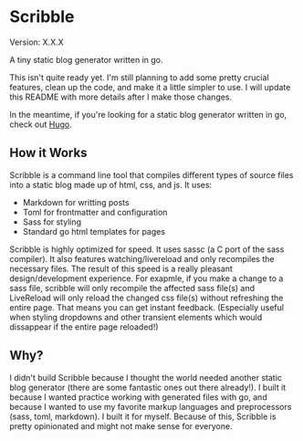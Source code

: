 Scribble
========

Version: X.X.X

A tiny static blog generator written in go.

This isn't quite ready yet. I'm still planning to add some pretty crucial features,
clean up the code, and make it a little simpler to use. I will update this README
with more details after I make those changes.

In the meantime, if you're looking for a static blog generator written in go, check out
[Hugo](https://github.com/spf13/hugo).


How it Works
------------

Scribble is a command line tool that compiles different types of source files into a
static blog made up of html, css, and js. It uses:

- Markdown for writting posts
- Toml for frontmatter and configuration
- Sass for styling
- Standard go html templates for pages

Scribble is highly optimized for speed. It uses sassc (a C port of the sass compiler). It
also features watching/livereload and only recompiles the necessary files. The result of this
speed is a really pleasant design/development experience. For exapmle, if you make a change to
a sass file, scribble will only recompile the affected sass file(s) and LiveReload will only
reload the changed css file(s) without refreshing the entire page. That means you can get instant
feedback. (Especially useful when styling dropdowns and other transient elements which would
dissappear if the entire page reloaded!)

Why?
----

I didn't build Scribble because I thought the world needed another static blog generator
(there are some fantastic ones out there already!). I built it because I wanted practice
working with generated files with go, and because I wanted to use my favorite markup
languages and preprocessors (sass, toml, markdown). I built it for myself. Because
of this, Scribble is pretty opinionated and might not make sense for everyone.

